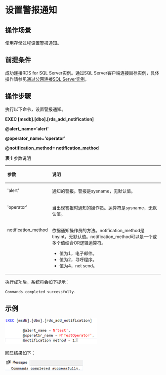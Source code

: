 # 设置警报通知<a name="rds_09_0014"></a>

## 操作场景<a name="section69761816162012"></a>

使用存储过程设置警报通知。

## 前提条件<a name="section11945143132017"></a>

成功连接RDS for SQL Server实例。通过SQL Server客户端连接目标实例，具体操作请参见[通过公网连接SQL Server实例](https://support.huaweicloud.com/qs-rds/rds_03_0007.html)。

## 操作步骤<a name="section1334017544208"></a>

执行以下命令，设置警报通知。

**EXEC \[msdb\].\[dbo\].\[rds\_add\_notification\]**

**@alert\_name='alert'**

**@operator\_name='operator'**

**@notification\_method= notification\_method**

**表 1**  参数说明

<a name="table1816418573014"></a>
<table><thead align="left"><tr id="row816610514306"><th class="cellrowborder" valign="top" width="20.77%" id="mcps1.2.3.1.1"><p id="p35151612173010"><a name="p35151612173010"></a><a name="p35151612173010"></a>参数</p>
</th>
<th class="cellrowborder" valign="top" width="79.23%" id="mcps1.2.3.1.2"><p id="p1816611514309"><a name="p1816611514309"></a><a name="p1816611514309"></a>说明</p>
</th>
</tr>
</thead>
<tbody><tr id="row1016612593020"><td class="cellrowborder" valign="top" width="20.77%" headers="mcps1.2.3.1.1 "><p id="p1316615103012"><a name="p1316615103012"></a><a name="p1316615103012"></a>'alert'</p>
</td>
<td class="cellrowborder" valign="top" width="79.23%" headers="mcps1.2.3.1.2 "><p id="p1716635183012"><a name="p1716635183012"></a><a name="p1716635183012"></a>通知的警报。警报是sysname，无默认值。</p>
</td>
</tr>
<tr id="row151669515307"><td class="cellrowborder" valign="top" width="20.77%" headers="mcps1.2.3.1.1 "><p id="p816614573017"><a name="p816614573017"></a><a name="p816614573017"></a>'operator'</p>
</td>
<td class="cellrowborder" valign="top" width="79.23%" headers="mcps1.2.3.1.2 "><p id="p1016605113015"><a name="p1016605113015"></a><a name="p1016605113015"></a>当出现警报时通知的操作员。运算符是sysname，无默认值。</p>
</td>
</tr>
<tr id="row2016695153012"><td class="cellrowborder" valign="top" width="20.77%" headers="mcps1.2.3.1.1 "><p id="p18166145133020"><a name="p18166145133020"></a><a name="p18166145133020"></a>notification_method</p>
</td>
<td class="cellrowborder" valign="top" width="79.23%" headers="mcps1.2.3.1.2 "><p id="p716625143011"><a name="p716625143011"></a><a name="p716625143011"></a>依据通知操作员的方法。notification_method是tinyint，无默认值。notification_method可以是一个或多个值结合OR逻辑运算符。</p>
<a name="ul92951739143113"></a><a name="ul92951739143113"></a><ul id="ul92951739143113"><li>值为1，电子邮件。</li><li>值为2，寻呼程序。</li><li>值为4，net send。</li></ul>
</td>
</tr>
</tbody>
</table>

执行成功后，系统将会如下提示：

```
Commands completed successfully.
```

## 示例<a name="section23341852203318"></a>

![](figures/设置警报通知.png)

回显结果如下：

![](figures/执行结果-53.png)

